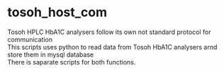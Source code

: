# tosoh_host_com
Tosoh HPLC HbA1C analysers follow its own not standard protocol for communication\
This scripts uses python to read data from Tosoh HbA1C analysers arnd store them in mysql database\
There is saparate scripts for both functions.

